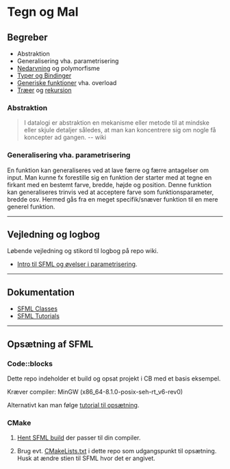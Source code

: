 # Tegn og Mal

## Begreber

- Abstraktion
- Generalisering vha. parametrisering
- [Nedarvning](https://programmering.systime.dk/?id=176) og polymorfisme
- [Typer og Bindinger](https://programmering.systime.dk/?id=177)
- [Generiske funktioner](https://programmering.systime.dk/?id=245) vha. overload
- [Træer](https://programmering.systime.dk/?id=240) og [rekursion](https://programmering.systime.dk/?id=242)

### Abstraktion

> I datalogi er abstraktion en mekanisme eller metode til at mindske eller skjule detaljer således, at man kan koncentrere sig om nogle få koncepter ad gangen.
> -- wiki

### Generalisering vha. parametrisering

En funktion kan generaliseres ved at lave færre og færre antagelser om input. Man kunne fx forestille sig en funktion der starter med at tegne en firkant med en bestemt farve, bredde, højde og position. Denne funktion kan generaliseres trinvis ved at acceptere farve som funktionsparameter, bredde osv. Hermed gås fra en meget specifik/snæver funktion til en mere generel funktion.

---

## Vejledning og logbog

Løbende vejledning og stikord til logbog på repo wiki.

- [Intro til SFML og øvelser i parametrisering](../../wiki/Home).

---

## Dokumentation

- [SFML Classes](https://www.sfml-dev.org/documentation/2.5.1/annotated.php)
- [SFML Tutorials](https://www.sfml-dev.org/tutorials/2.5/)

---

## Opsætning af SFML

### Code::blocks

Dette repo indeholder et build og opsat projekt i CB med et basis eksempel.

Kræver compiler: MinGW (x86_64-8.1.0-posix-seh-rt_v6-rev0)

Alternativt kan man følge [tutorial til opsætning](https://www.sfml-dev.org/tutorials/2.5/start-cb.php).

### CMake

1. [Hent SFML build](https://www.sfml-dev.org/download/sfml/2.5.1/) der passer til din compiler.

2. Brug evt. [CMakeLists.txt](/CMakeLists.txt) i dette repo som udgangspunkt til opsætning. Husk at ændre stien til SFML hvor det er angivet.

